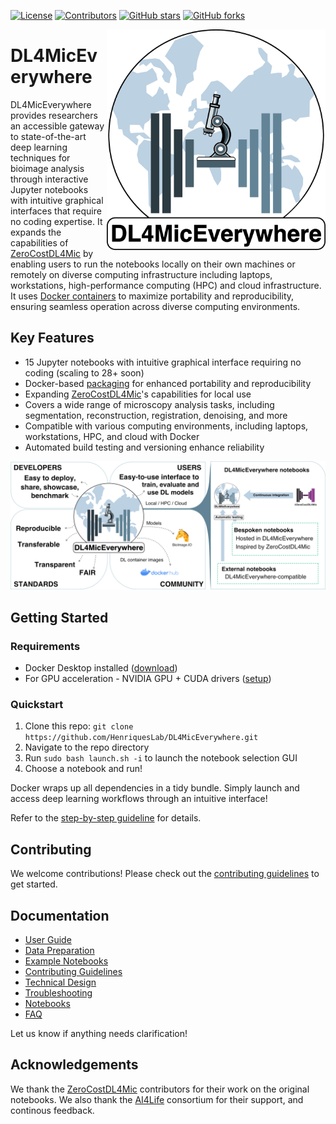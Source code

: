 [![License](https://img.shields.io/github/license/HenriquesLab/DL4MicEverywhere?color=Green)](https://github.com/HenriquesLab/DL4MicEverywhere/blob/main/LICENSE.txt)
[![Contributors](https://img.shields.io/github/contributors-anon/HenriquesLab/DL4MicEverywhere)](https://github.com/HenriquesLab/DL4MicEverywhere/graphs/contributors)
[![GitHub stars](https://img.shields.io/github/stars/HenriquesLab/DL4MicEverywhere?style=social)](https://github.com/HenriquesLab/DL4MicEverywhere/)
[![GitHub forks](https://img.shields.io/github/forks/HenriquesLab/DL4MicEverywhere?style=social)](https://github.com/HenriquesLab/DL4MicEverywhere/)

<img src="https://github.com/HenriquesLab/DL4MicEverywhere/blob/main/docs/logo/dl4miceverywhere-logo.png" align="right" width="350"/>

# DL4MicEverywhere

DL4MicEverywhere provides researchers an accessible gateway to state-of-the-art deep learning techniques for bioimage analysis through interactive Jupyter notebooks with intuitive graphical interfaces that require no coding expertise. It expands the capabilities of [ZeroCostDL4Mic](https://github.com/HenriquesLab/ZeroCostDL4Mic) by enabling users to run the notebooks locally on their own machines or remotely on diverse computing infrastructure including laptops, workstations, high-performance computing (HPC) and cloud infrastructure. It uses [Docker containers](https://hub.docker.com/repository/docker/henriqueslab/dl4miceverywhere) to maximize portability and reproducibility, ensuring seamless operation across diverse computing environments.

## Key Features

- 15 Jupyter notebooks with intuitive graphical interface requiring no coding (scaling to 28+ soon) 
- Docker-based [packaging](https://hub.docker.com/repository/docker/henriqueslab/dl4miceverywhere) for enhanced portability and reproducibility
- Expanding [ZeroCostDL4Mic](https://github.com/HenriquesLab/ZeroCostDL4Mic)'s capabilities for local use
- Covers a wide range of microscopy analysis tasks, including segmentation, reconstruction, registration, denoising, and more
- Compatible with various computing environments, including laptops, workstations, HPC, and cloud with Docker
- Automated build testing and versioning enhance reliability

![Sample Notebook](docs/images/policy.png)

## Getting Started

### Requirements

- Docker Desktop installed ([download](https://www.docker.com/products/docker-desktop))
- For GPU acceleration - NVIDIA GPU + CUDA drivers ([setup](https://docs.nvidia.com/cuda/)) 

### Quickstart

1. Clone this repo: `git clone https://github.com/HenriquesLab/DL4MicEverywhere.git`
2. Navigate to the repo directory 
3. Run `sudo bash launch.sh -i` to launch the notebook selection GUI
4. Choose a notebook and run!

Docker wraps up all dependencies in a tidy bundle. Simply launch and access deep learning workflows through an intuitive interface!

Refer to the [step-by-step guideline](https://github.com/HenriquesLab/DL4MicEverywhere/wiki/Step%E2%80%90by%E2%80%90step-guideline) for details.

## Contributing

We welcome contributions! Please check out the [contributing guidelines](CONTRIBUTING.md) to get started.

## Documentation

- [User Guide](docs/USER_GUIDE.md)
- [Data Preparation](docs/DATA.md)
- [Example Notebooks](examples)
- [Contributing Guidelines](CONTRIBUTING.md)
- [Technical Design](docs/DESIGN.md)
- [Troubleshooting](docs/TROUBLESHOOTING.md)
- [Notebooks](docs/NOTEBOOKS.md)
- [FAQ](docs/FAQ.md)


Let us know if anything needs clarification!

## Acknowledgements

We thank the [ZeroCostDL4Mic](https://github.com/HenriquesLab/ZeroCostDL4Mic) contributors for their work on the original notebooks. We also thank the [AI4Life](https://ai4life.eurobioimaging.eu/) consortium for their support, and continous feedback.
